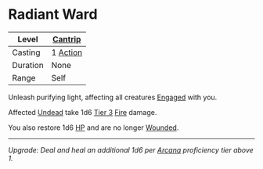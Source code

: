 # Radiant Ward

| Level    | [Cantrip]({Cantrips}.md)                                              |
| -------- | --------------------------------------------------------------------- |
| Casting  | 1 [Action](../../../../Game%20Procedures/Core%20Procedures/Action.md) |
| Duration | None                                                                  |
| Range    | Self                                                                  |

Unleash purifying light, affecting all creatures [Engaged](../../../../Game%20Procedures/Conditions/Engaged.md) with you.

Affected [Undead](../../../../Resources%20for%20GMs/Creature%20Types/Undead.md) take 1d6 [Tier 3](../../../../Game%20Procedures/Combat/Damage/Damage%20Tiers/Tier%203.md) [Fire](../../../../Game%20Procedures/Combat/Damage/Damage%20Types/Fire.md) damage.

You also restore 1d6 [HP](../../../../Player%20Characters/Point%20Pools/Health%20Points.md) and are no longer [Wounded](../../../../Game%20Procedures/Conditions/Wounded.md).

---
*Upgrade: Deal and heal an additional 1d6 per [Arcana](../../../../Player%20Characters/Skills/Arcana.md) proficiency tier above 1.*
